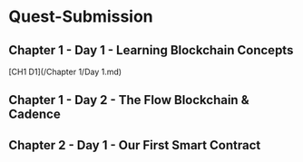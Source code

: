 # Quest-Submission

## Chapter 1 - Day 1 - Learning Blockchain Concepts

[CH1 D1](/Chapter 1/Day 1.md)

## Chapter 1 - Day 2 - The Flow Blockchain & Cadence



## Chapter 2 - Day 1 - Our First Smart Contract

